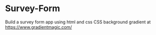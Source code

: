 # Survey-Form
 Build a survey form app using html and css
CSS background gradient at https://www.gradientmagic.com/
